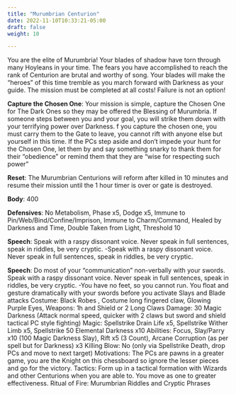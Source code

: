 ```yaml
---
title: "Murumbrian Centurion"
date: 2022-11-10T10:33:21-05:00
draft: false
weight: 10

---
```



You are the elite of Murumbria! Your blades of shadow have torn through many Hoyleans in your time. The fears you have accomplished to reach the rank of Centurion are brutal and worthy of song. Your blades will make the “heroes” of this time tremble as you march forward with Darkness as your guide. The mission must be completed at all costs! Failure is not an option!

**Capture the Chosen One**: Your mission is simple, capture the Chosen One for The Dark Ones so they may be offered the Blessing of Murumbria. If someone steps between you and your goal, you will strike them down with your terrifying power over Darkness. f you capture the chosen one, you must carry them to the Gate to leave, you cannot rift with anyone else but yourself in this time. If the PCs step aside and don’t impede your hunt for the Chosen One, let them by and say something snarky to thank them for their “obedience” or remind them that they are “wise for respecting such power”

**Reset**: The Murumbrian Centurions will reform after killed in 10 minutes and resume their mission until the 1 hour timer is over or gate is destroyed.

**Body**: 400

**Defensives**: No Metabolism, Phase x5, Dodge x5, Immune to Pin/Web/Bind/Confine/Imprison, Immune to Charm/Command, Healed by Darkness and Time, Double Taken from Light, Threshold 10

**Speech**: Speak with a raspy dissonant voice. Never speak in full sentences, speak in riddles, be very cryptic. -Speak with a raspy dissonant voice. Never speak in full sentences, speak in riddles, be very cryptic.

**Speech**: Do most of your “communication” non-verbally with your swords. Speak with a raspy dissonant voice. Never speak in full sentences, speak in riddles, be very cryptic. 
-You have no feet, so you cannot run. You float and gesture dramatically with your swords before you activate Slays and Blade attacks
Costume:  Black Robes , Costume long fingered claw, Glowing Purple Eyes, 
Weapons: 1h and Shield or 2 Long Claws
Damage: 30 Magic Darkness (Attack normal speed, quicker with 2 claws but sword and shield tactical PC style fighting)
Magic: Spellstrike Drain Life x5, Spellstrike Wither Limb x5, Spellstrike 50 Elemental Darkness x10
Abilities: Focus, Slay/Parry x10 (100 Magic Darkness Slay), Rift x5 (3 Count), Arcane Corruption (as per spell but for Darkness) x3
Killing Blow: No (only via Spellstrike Death, drop PCs and move to next target)
Motivations: The PCs are pawns in a greater game, you are the Knight on this chessboard so ignore the lesser pieces and go for the victory. 
Tactics: Form up in a tactical formation with Wizards and other Centurions when you are able to. You move as one to greater effectiveness. 
Ritual of Fire: Murumbrian Riddles and Cryptic Phrases
